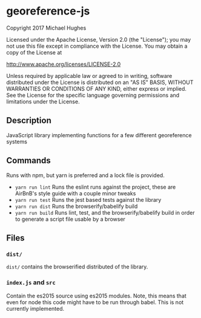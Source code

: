 # georeference-js

Copyright 2017 Michael Hughes

Licensed under the Apache License, Version 2.0 (the "License");
you may not use this file except in compliance with the License.
You may obtain a copy of the License at

   http://www.apache.org/licenses/LICENSE-2.0

Unless required by applicable law or agreed to in writing, software
distributed under the License is distributed on an "AS IS" BASIS,
WITHOUT WARRANTIES OR CONDITIONS OF ANY KIND, either express or implied.
See the License for the specific language governing permissions and
limitations under the License.

## Description

JavaScript library implementing functions for a few different georeference systems

## Commands

Runs with npm, but yarn is preferred and a lock file is provided.

- `yarn run lint` Runs the eslint runs against the project, these are AirBnB's style guide with a couple minor tweaks
- `yarn run test` Runs the jest based tests against the library
- `yarn run dist` Runs the browserify/babelify build
- `yarn run build` Runs lint, test, and the browserify/babelify build in order to generate a script file usable by a browser

## Files

### `dist/`

`dist/` contains the browserified distributed of the library.

### `index.js` and `src`

Contain the es2015 source using es2015 modules. Note, this means that even for node this code might
have to be run through babel. This is not currently implemented.
